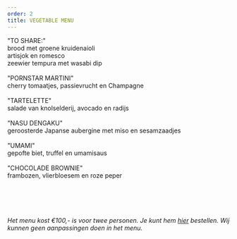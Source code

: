 ```yaml
---
order: 2
title: VEGETABLE MENU
---
```

"TO SHARE:" \
brood met groene kruidenaioli \
artisjok en romesco\
zeewier tempura met wasabi dip \
\
"PORNSTAR MARTINI"\
 cherry tomaatjes, passievrucht en Champagne \
\
"TARTELETTE" \
salade van knolselderij, avocado en radijs\
\
"NASU DENGAKU" \
geroosterde Japanse aubergine met miso en sesamzaadjes  \
\
"UMAMI" \
gepofte biet, truffel en umamisaus\
\
"CHOCOLADE BROWNIE"\
frambozen, vlierbloesem en roze peper \
\
\
\
\
\
*Het menu kost €100,- is voor twee personen. Je kunt hem [hier](https://wwc.resengo.com/indexframe?companyShortCode=Restaurant_Jaime_van_Heije_Ouderkerk_ad_Amstel&Lang=NL&url=pq%2FFsL5gXV3FwLxirI%2BhvZuhwV2JnpdSlZWpwFydv7m%2BwM61nbehoXN2gnmgf3ZnalSAp6N1eI1raISZlJV2emNLinaZf155e6Cbm4dwf3F4n3WUiV6YhJyVnI5ja41qdk6bi6l4i4VsoZ53gFyWhYCBdbjPoF2ty6SqYp3Flw%3D%3D) bestellen. Wij kunnen geen aanpassingen doen in het menu.*